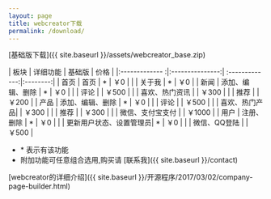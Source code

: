 ```yaml
---
layout: page
title: webcreator下载
permalink: /download/
---
```


[基础版下载]({{ site.baseurl }}/assets/webcreator_base.zip)



| 板块 			|		详细功能		| 基础版  		|   价格 		|
|:------------- :|:---------------:| :-------------:|:--------:|
| 首页     		| 	<span class="red"> 	首页</span> 		|		<span class="red"> * </span>	|  <span class="red">  ￥0 </span>	 		|
| 	    		| 		<span class="red"> 关于我</span>		|		<span class="red"> * </span> 		|   <span class="red">  ￥0 </span>	 		 |
| 新闻 		    | 	<span class="red"> 	添加、编辑、删除 </span>| <span class="red"> * </span>      |    <span class="red">  ￥0 </span>		 |
| 			    | 		评论 		| 	    		|   ￥500  		|
|				| 		喜欢、热门资讯	|		|	￥300	|
|				| 		推荐		|				|	￥200	|
| 	产品 		|  		<span class="red"> 添加、编辑、删除	</span>|   <span class="red"> * </span>  |	<span class="red">  ￥0 </span>	|
| 				|  		评论	     	|       |	￥500	|
| 				|  		喜欢、热门产品|       |	￥300	|
| 				|  		推荐	     	|       |	￥300	|
| 				|  		微信、支付宝支付    |       |	￥1000	|
| 		用户		|  		<span class="red"> 注册、删除</span>	|   <span class="red"> * </span>  |	<span class="red">  ￥0 </span>			|
| 				|  		<span class="red"> 更新用户状态、设置管理员</span>|   <span class="red"> * </span>   |	<span class="red">  ￥0 </span>			|
| 				|  		微信、QQ登陆		|   	    |	￥500	|

* <span class="red"> * </span> <span class="grey">表示有该功能</span>
* <span class="grey">附加功能可任意组合选用,购买请 [联系我]({{ site.baseurl }}/contact)</span>

[webcreator的详细介绍]({{ site.baseurl }}/开源程序/2017/03/02/company-page-builder.html)
